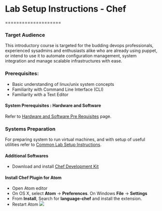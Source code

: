 # Lab Setup Instructions - Chef
====================

### Target Audience

This introductory course is targeted for the budding devops professionals, experienced sysadmins and enthusiasts alike who are already using puppet, or intend to use it to automate configuration management, system integration and manage scalable infrastructures with ease.

### Prerequisites:
* Basic understanding of linux/unix system concepts
* Familiarity with Command Line Interface (CLI)
* Familiarity with a Text Editor


#### System Prerequisites : Hardware and Software

Refer to [Hardware and Software Pre Requisites](../common/hardware_software_requirements.md) page.


### Systems Preparation
For preparing system to run virtual machines, and with setup of useful utilities refer to [Common Lab Setup Instructions](https://github.com/schoolofdevops/lab-setup/blob/master/common/common-lab-setup-instructions.md).  


#### Additional Softwares

* Download and install [Chef Development Kit](https://downloads.getchef.com/chef-dk/)

#### Install Chef Plugin for Atom
* Open Atom editor
* On OS X, select **Atom** -> **Preferences**. On Windows **File** -> **Settings**
* From **Install**, Search for **language-chef** and install the extension.  
* Restart Atom
![](https://github.com/ashwini9860/lab-setup/blob/master/lan-chef.PNG)

